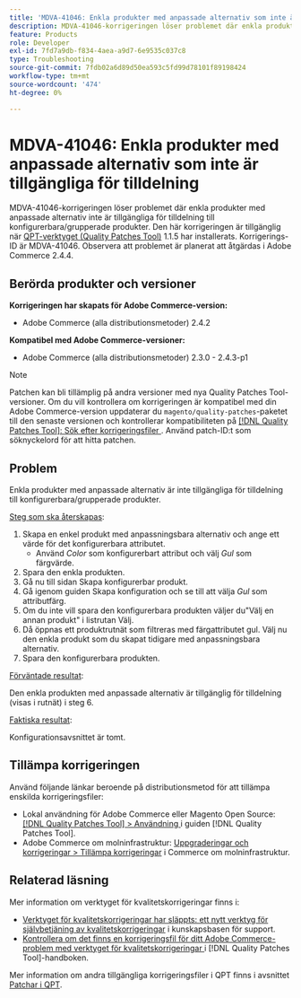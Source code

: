 ```yaml
---
title: 'MDVA-41046: Enkla produkter med anpassade alternativ som inte är tillgängliga för tilldelning'
description: MDVA-41046-korrigeringen löser problemet där enkla produkter med anpassade alternativ inte är tillgängliga för tilldelning till konfigurerbara/grupperade produkter. Den här korrigeringen är tillgänglig när [QPT-verktyget (Quality Patches Tool)](https://experienceleague.adobe.com/en/docs/commerce-operations/tools/quality-patches-tool/quality-patches-tool-to-self-serve-quality-patches) 1.1.5 är installerat. Korrigerings-ID är MDVA-41046. Observera att problemet är planerat att åtgärdas i Adobe Commerce 2.4.4.
feature: Products
role: Developer
exl-id: 7fd7a9db-f834-4aea-a9d7-6e9535c037c8
type: Troubleshooting
source-git-commit: 7fdb02a6d89d50ea593c5fd99d78101f89198424
workflow-type: tm+mt
source-wordcount: '474'
ht-degree: 0%

---
```


# MDVA-41046: Enkla produkter med anpassade alternativ som inte är tillgängliga för tilldelning

MDVA-41046-korrigeringen löser problemet där enkla produkter med anpassade alternativ inte är tillgängliga för tilldelning till konfigurerbara/grupperade produkter. Den här korrigeringen är tillgänglig när [QPT-verktyget (Quality Patches Tool)](https://experienceleague.adobe.com/en/docs/commerce-operations/tools/quality-patches-tool/quality-patches-tool-to-self-serve-quality-patches) 1.1.5 har installerats. Korrigerings-ID är MDVA-41046. Observera att problemet är planerat att åtgärdas i Adobe Commerce 2.4.4.

## Berörda produkter och versioner

**Korrigeringen har skapats för Adobe Commerce-version:**

* Adobe Commerce (alla distributionsmetoder) 2.4.2

**Kompatibel med Adobe Commerce-versioner:**

* Adobe Commerce (alla distributionsmetoder) 2.3.0 - 2.4.3-p1

>[!NOTE]
>
>Patchen kan bli tillämplig på andra versioner med nya Quality Patches Tool-versioner. Om du vill kontrollera om korrigeringen är kompatibel med din Adobe Commerce-version uppdaterar du `magento/quality-patches`-paketet till den senaste versionen och kontrollerar kompatibiliteten på [[!DNL Quality Patches Tool]: Sök efter korrigeringsfiler ](https://experienceleague.adobe.com/en/docs/commerce-operations/tools/quality-patches-tool/quality-patches-tool-to-self-serve-quality-patches). Använd patch-ID:t som söknyckelord för att hitta patchen.

## Problem

Enkla produkter med anpassade alternativ är inte tillgängliga för tilldelning till konfigurerbara/grupperade produkter.

<u>Steg som ska återskapas</u>:

1. Skapa en enkel produkt med anpassningsbara alternativ och ange ett värde för det konfigurerbara attributet.
   * Använd *Color* som konfigurerbart attribut och välj *Gul* som färgvärde.
1. Spara den enkla produkten.
1. Gå nu till sidan Skapa konfigurerbar produkt.
1. Gå igenom guiden Skapa konfiguration och se till att välja *Gul* som attributfärg.
1. Om du inte vill spara den konfigurerbara produkten väljer du&quot;Välj en annan produkt&quot; i listrutan Välj.
1. Då öppnas ett produktrutnät som filtreras med färgattributet gul. Välj nu den enkla produkt som du skapat tidigare med anpassningsbara alternativ.
1. Spara den konfigurerbara produkten.

<u>Förväntade resultat</u>:

Den enkla produkten med anpassade alternativ är tillgänglig för tilldelning (visas i rutnät) i steg 6.

<u>Faktiska resultat</u>:

Konfigurationsavsnittet är tomt.

## Tillämpa korrigeringen

Använd följande länkar beroende på distributionsmetod för att tillämpa enskilda korrigeringsfiler:

* Lokal användning för Adobe Commerce eller Magento Open Source: [[!DNL Quality Patches Tool] > Användning ](/help/tools/quality-patches-tool/usage.md) i guiden [!DNL Quality Patches Tool].
* Adobe Commerce om molninfrastruktur: [Uppgraderingar och korrigeringar > Tillämpa korrigeringar](https://experienceleague.adobe.com/docs/commerce-cloud-service/user-guide/develop/upgrade/apply-patches.html) i Commerce om molninfrastruktur.

## Relaterad läsning

Mer information om verktyget för kvalitetskorrigeringar finns i:

* [Verktyget för kvalitetskorrigeringar har släppts: ett nytt verktyg för självbetjäning av kvalitetskorrigeringar](https://experienceleague.adobe.com/en/docs/commerce-operations/tools/quality-patches-tool/quality-patches-tool-to-self-serve-quality-patches) i kunskapsbasen för support.
* [Kontrollera om det finns en korrigeringsfil för ditt Adobe Commerce-problem med verktyget för kvalitetskorrigeringar ](/help/tools/quality-patches-tool/patches-available-in-qpt/check-patch-for-magento-issue-with-magento-quality-patches.md) i [!DNL Quality Patches Tool]-handboken.

Mer information om andra tillgängliga korrigeringsfiler i QPT finns i avsnittet [Patchar i QPT](https://support.magento.com/hc/en-us/sections/360010506631-Patches-available-in-MQP-tool-).
